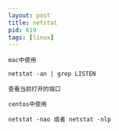 ```yaml
---
layout: post
title: netstat
pid: 619
tags: [linux]
---
```


```
mac中使用

netstat -an | grep LISTEN

查看当前打开的端口

centos中使用

netstat -nao 或者 netstat -nlp
```










